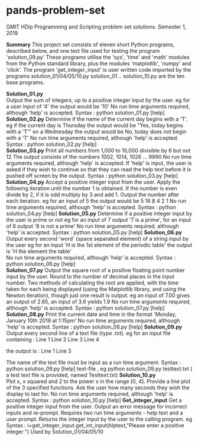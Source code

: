 # pands-problem-set
GMIT HDip Programming and Scripting problem set solutions. Semester 1, 2019

**Summary**
This project set consists of eleven short Python programs, described below, and one text file used for testing the program
'solution_09.py' These programs utilise the 'sys', 'time' and 'math' modules from the Python standard library, plus the modules 'matplotlib', 'numpy' and 'click'. The program 'get_integer_input' is user written code imported by the programs 
solution_01/04/05/10.py 
solution_01 .. solution_10.py are the ten base programs.  

**Solution_01.py**  
  Output the sum of integers, up to a positive integer input by the user.
  eg for a user input of '4' the output would be '10'
  No run time arguments required, although 'help' is accepted.
  Syntax : python solution_01.py [help]
**Solution_02.py**
  Determine if the name of the current day begins with a 'T'.
  eg if the current day is Thursday the output would be "Yes, today begins with a 'T'"
     on a Wednesday the output would be No, today does not begin with a 'T'
  No run time arguments required, although 'help' is accepted.
  Syntax : python solution_02.py [help]   
**Solution_03.py**
  Print all numbers from 1,000 to 10,000 divisible by 6 but not 12
  The output consists of the numbers 1002, 1014, 1026 ... 9990
  No run time arguments required, although 'help' is accepted. If 'help' is input, the user is asked if they wish to continue
  so that they can read the help text before it is pushed off screen by the output.
  Syntax : python solution_03.py [help]  
**Solution_04.py**
  Accept a positive integer input from the user. Apply the following iteration until the number 1 is obtained. If the number is
  even divide by 2, if it is odd multiply by 3 and add 1. Output the number after each iteration.
  eg for an input of 5 the output would be 5 16 8 4 2 1
  No run time arguments required, although 'help' is accepted.
  Syntax : python solution_04.py [help] 
**Solution_05.py**
  Determine if a positive integer input by the user is prime or not
  eg for an input of 7 output '7 is a prime', for an input of 8 output '8 is not a prime'
  No run time arguments required, although 'help' is accepted.
  Syntax : python solution_05.py [help] 
**Solution_06.py** 
  Output every second 'word' (space separated element) of a string input by the user
  eg for an input 'H is the 1st element of the periodic table' the output is 'H the element the table'  
  No run time arguments required, although 'help' is accepted.
  Syntax : python solution_06.py [help]   
**Solution_07.py** 
  Output the square root of a positive floating point number input by the user. Round to the number of decimal places in the input
  number. Two methods of calculating the root are applied, with the time taken for each being displayed (using the Matplotlib library, and
  using the Newton iteration), though just one result is output. 
  eg an input of 7.00 gives an output of 2.65, an input of 3.6 yields 1.9
  No run time arguments required, although 'help' is accepted.
  Syntax : python solution_07.py [help]
**Solution_08.py**
  Print the current date and time in the format 'Monday, January 10th 2019 at 1:15pm'
  No run time arguments required, although 'help' is accepted.
  Syntax : python solution_08.py [help]
**Solution_09.py**  
  Output every second line of a text file (type .txt).
  eg for an input file containing :
    Line 1
    Line 2
    Line 3
    Line 4
    
  the output is :
    Line 1
    Line 3
    
  The name of the text file must be input as a run time argument.
  Syntax : python solution_09.py [help] text-file , eg python solution_09.py testtext.txt
  ( a test text file is provided, named Testtext.txt)
**Solution_10.py**  
  Plot x, x squared and 2 to the power x in the range [0, 4]. 
  Provide a line plot of the 3 specified functions. Ask the user how many seconds they wish the display to last for.
  No run time arguments required, although 'help' is accepted.
  Syntax : python solution_10.py [help]
**Get_integer_input** 
  Get a positive integer input from the user. Output an error message for incorrect inputs and re-prompt.
  Requires two run time arguments - help text and a user prompt.
  Returns the integer input by the user to the calling program.
  eg Syntax : i=get_integer_input.get_int_input(hlptext,"Please enter a positive integer ")
  Used by Solution_01/04/05/10
                    
                 
